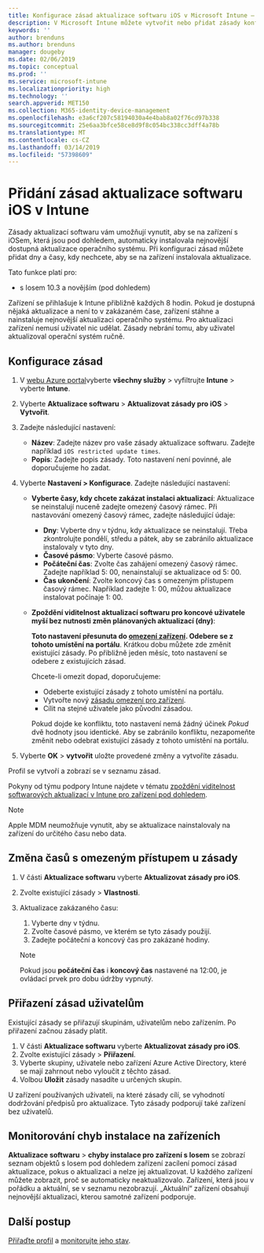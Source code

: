 ```yaml
---
title: Konfigurace zásad aktualizace softwaru iOS v Microsoft Intune – Azure | Microsoft Docs
description: V Microsoft Intune můžete vytvořit nebo přidat zásady konfigurace, které omezují, kdy se na zařízení s iOSem, která spravuje Intune nebo která jsou pod dohledem, mají automaticky instalovat aktualizace softwaru. Můžete zvolit datum a čas, kdy se aktualizace nemají instalovat. Můžete tyto zásady také přiřadit skupinám, uživatelům nebo zařízením a vyhledat případné chyby instalace.
keywords: ''
author: brenduns
ms.author: brenduns
manager: dougeby
ms.date: 02/06/2019
ms.topic: conceptual
ms.prod: ''
ms.service: microsoft-intune
ms.localizationpriority: high
ms.technology: ''
search.appverid: MET150
ms.collection: M365-identity-device-management
ms.openlocfilehash: e3a6cf207c58194030a4e4bab8a02f76cd97b338
ms.sourcegitcommit: 25e6aa3bfce58ce8d9f8c054bc338cc3dff4a78b
ms.translationtype: MT
ms.contentlocale: cs-CZ
ms.lasthandoff: 03/14/2019
ms.locfileid: "57398609"
---
```

# <a name="add-ios-software-update-policies-in-intune"></a>Přidání zásad aktualizace softwaru iOS v Intune

Zásady aktualizací softwaru vám umožňují vynutit, aby se na zařízení s iOSem, která jsou pod dohledem, automaticky instalovala nejnovější dostupná aktualizace operačního systému. Při konfiguraci zásad můžete přidat dny a časy, kdy nechcete, aby se na zařízení instalovala aktualizace. 

Tato funkce platí pro:

- s Iosem 10.3 a novějším (pod dohledem)

Zařízení se přihlašuje k Intune přibližně každých 8 hodin. Pokud je dostupná nějaká aktualizace a není to v zakázaném čase, zařízení stáhne a nainstaluje nejnovější aktualizaci operačního systému. Pro aktualizaci zařízení nemusí uživatel nic udělat. Zásady nebrání tomu, aby uživatel aktualizoval operační systém ručně.

## <a name="configure-the-policy"></a>Konfigurace zásad

1. V [webu Azure portal](https://portal.azure.com)vyberte **všechny služby** > vyfiltrujte **Intune** > vyberte **Intune**.
2. Vyberte **Aktualizace softwaru** > **Aktualizovat zásady pro iOS** > **Vytvořit**.
3. Zadejte následující nastavení:

    - **Název**: Zadejte název pro vaše zásady aktualizace softwaru. Zadejte například `iOS restricted update times`.
    - **Popis**: Zadejte popis zásady. Toto nastavení není povinné, ale doporučujeme ho zadat.

4. Vyberte **Nastavení > Konfigurace**. Zadejte následující nastavení:

    - **Vyberte časy, kdy chcete zakázat instalaci aktualizací**: Aktualizace se neinstalují nuceně zadejte omezený časový rámec. Při nastavování omezený časový rámec, zadejte následující údaje:

      - **Dny**: Vyberte dny v týdnu, kdy aktualizace se neinstalují. Třeba zkontrolujte pondělí, středu a pátek, aby se zabránilo aktualizace instalovaly v tyto dny.
      - **Časové pásmo**: Vyberte časové pásmo.
      - **Počáteční čas**: Zvolte čas zahájení omezený časový rámec. Zadejte například 5: 00, nenainstalují se aktualizace od 5: 00.
      - **Čas ukončení**: Zvolte koncový čas s omezeným přístupem časový rámec. Například zadejte 1: 00, můžou aktualizace instalovat počínaje 1: 00.

    - **Zpoždění viditelnost aktualizací softwaru pro koncové uživatele myší bez nutnosti změn plánovaných aktualizací (dny)**: 

      **Toto nastavení přesunuta do [omezení zařízení](device-restrictions-ios.md#general). Odebere se z tohoto umístění na portálu**. Krátkou dobu můžete zde změnit existující zásady. Po přibližně jeden měsíc, toto nastavení se odebere z existujících zásad.

      Chcete-li omezit dopad, doporučujeme:
        - Odeberte existující zásady z tohoto umístění na portálu.
        - Vytvořte nový [zásadu omezení pro zařízení](device-restrictions-ios.md#general).
        - Cílit na stejné uživatele jako původní zásadou.

      Pokud dojde ke konfliktu, toto nastavení nemá žádný účinek *Pokud* dvě hodnoty jsou identické. Aby se zabránilo konfliktu, nezapomeňte změnit nebo odebrat existující zásady z tohoto umístění na portálu.

5. Vyberte **OK** > **vytvořit** uložte provedené změny a vytvoříte zásadu.

Profil se vytvoří a zobrazí se v seznamu zásad.

Pokyny od týmu podpory Intune najdete v tématu [zpoždění viditelnost softwarových aktualizací v Intune pro zařízení pod dohledem](https://techcommunity.microsoft.com/t5/Intune-Customer-Success/Delaying-visibility-of-software-updates-in-Intune-for-supervised/ba-p/345753).

> [!NOTE]
> Apple MDM neumožňuje vynutit, aby se aktualizace nainstalovaly na zařízení do určitého času nebo data.

## <a name="change-the-restricted-times-for-the-policy"></a>Změna časů s omezeným přístupem u zásady

1. V části **Aktualizace softwaru** vyberte **Aktualizovat zásady pro iOS**.
2. Zvolte existující zásady > **Vlastnosti**.
3. Aktualizace zakázaného času:

    1. Vyberte dny v týdnu.
    2. Zvolte časové pásmo, ve kterém se tyto zásady použijí.
    3. Zadejte počáteční a koncový čas pro zakázané hodiny.

    > [!NOTE]
    > Pokud jsou **počáteční čas** i **koncový čas** nastavené na 12:00, je ovládací prvek pro dobu údržby vypnutý.

## <a name="assign-the-policy-to-users"></a>Přiřazení zásad uživatelům

Existující zásady se přiřazují skupinám, uživatelům nebo zařízením. Po přiřazení začnou zásady platit.

1. V části **Aktualizace softwaru** vyberte **Aktualizovat zásady pro iOS**.
2. Zvolte existující zásady > **Přiřazení**. 
3. Vyberte skupiny, uživatele nebo zařízení Azure Active Directory, které se mají zahrnout nebo vyloučit z těchto zásad.
4. Volbou **Uložit** zásady nasadíte u určených skupin.

U zařízení používaných uživateli, na které zásady cílí, se vyhodnotí dodržování předpisů pro aktualizace. Tyto zásady podporují také zařízení bez uživatelů.

## <a name="monitor-device-installation-failures"></a>Monitorování chyb instalace na zařízeních
<!-- 1352223 -->
**Aktualizace softwaru** > **chyby instalace pro zařízení s Iosem** se zobrazí seznam objektů s Iosem pod dohledem zařízení zacílení pomocí zásad aktualizace, pokus o aktualizaci a nelze jej aktualizovat. U každého zařízení můžete zobrazit, proč se automaticky neaktualizovalo. Zařízení, která jsou v pořádku a aktuální, se v seznamu nezobrazují. „Aktuální“ zařízení obsahují nejnovější aktualizaci, kterou samotné zařízení podporuje.

## <a name="next-steps"></a>Další postup

[Přiřaďte profil](device-profile-assign.md) a [monitorujte jeho stav](device-profile-monitor.md).
